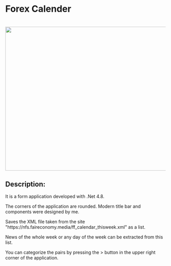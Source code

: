 <h1>Forex Calender</h1>
<h1 style="color: #5e9ca0;"><img src="https://i.ibb.co/WVSRJMK/FX.jpg" alt="" width="562" height="450" /></h1>
<h2>Description:</h2>
<p>It is a form application developed with .Net 4.8.</p>
<p>The corners of the application are rounded. Modern title bar and components were designed by me.</p>
<p>Saves the XML file taken from the site "https://nfs.faireconomy.media/ff_calendar_thisweek.xml" as a list.</p>
<p>News of the whole week or any day of the week can be extracted from this list.</p>
<p>You can categorize the pairs by pressing the &gt; button in the upper right corner of the application.</p>
